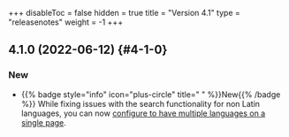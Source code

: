+++
disableToc = false
hidden = true
title = "Version 4.1"
type = "releasenotes"
weight = -1
+++

## 4.1.0 (2022-06-12) {#4-1-0}

### New

- {{% badge style="info" icon="plus-circle" title=" " %}}New{{% /badge %}} While fixing issues with the search functionality for non Latin languages, you can now [configure to have multiple languages on a single page](configuration/sidebar/search#mixed-language-support).
